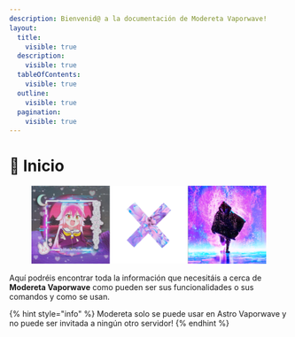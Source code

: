 ```yaml
---
description: Bienvenid@ a la documentación de Modereta Vaporwave!
layout:
  title:
    visible: true
  description:
    visible: true
  tableOfContents:
    visible: true
  outline:
    visible: true
  pagination:
    visible: true
---
```


# 👋 Inicio

<figure><img src="es-ES/.gitbook/assets/banner_github.png" alt=""><figcaption></figcaption></figure>

Aquí podréis encontrar toda la información que necesitáis a cerca de **Modereta Vaporwave** como pueden ser sus funcionalidades o sus comandos y como se usan.

{% hint style="info" %}
Modereta solo se puede usar en Astro Vaporwave y no puede ser invitada a ningún otro servidor!
{% endhint %}
